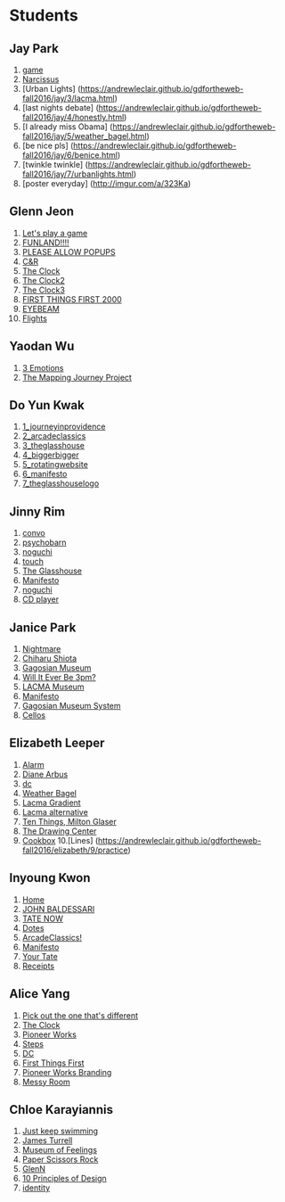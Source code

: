# Students

## Jay Park

1. [game](https://andrewleclair.github.io/gdfortheweb-fall2016/jay/1/link.html)
2. [Narcissus](https://andrewleclair.github.io/gdfortheweb-fall2016/jay/2/invite.html)
3. [Urban Lights] (https://andrewleclair.github.io/gdfortheweb-fall2016/jay/3/lacma.html)
4. [last nights debate] (https://andrewleclair.github.io/gdfortheweb-fall2016/jay/4/honestly.html)
5. [I already miss Obama] (https://andrewleclair.github.io/gdfortheweb-fall2016/jay/5/weather_bagel.html)
6. [be nice pls] (https://andrewleclair.github.io/gdfortheweb-fall2016/jay/6/benice.html)
7. [twinkle twinkle] (https://andrewleclair.github.io/gdfortheweb-fall2016/jay/7/urbanlights.html)
8. [poster everyday] (http://imgur.com/a/323Ka)

## Glenn Jeon

1. [Let's play a game](https://andrewleclair.github.io/gdfortheweb-fall2016/glenn/1)
2. [FUNLAND!!!!](https://andrewleclair.github.io/gdfortheweb-fall2016/glenn/2)
3. [PLEASE ALLOW POPUPS](https://andrewleclair.github.io/gdfortheweb-fall2016/glenn/3/)
4. [C&R](https://andrewleclair.github.io/gdfortheweb-fall2016/glenn/4)
5. [The Clock](https://andrewleclair.github.io/gdfortheweb-fall2016/glenn/5/clock)
5. [The Clock2](https://andrewleclair.github.io/gdfortheweb-fall2016/glenn/5/clock2)
5. [The Clock3](https://andrewleclair.github.io/gdfortheweb-fall2016/glenn/5/clock3)
6. [FIRST THINGS FIRST 2000](https://andrewleclair.github.io/gdfortheweb-fall2016/glenn/6)
7. [EYEBEAM](https://andrewleclair.github.io/gdfortheweb-fall2016/glenn/7)
8. [Flights](https://andrewleclair.github.io/gdfortheweb-fall2016/glenn/8)

## Yaodan Wu

1. [3 Emotions](https://andrewleclair.github.io/gdfortheweb-fall2016/yaodan/1/homepage.html)
2. [The Mapping Journey Project](https://andrewleclair.github.io/gdfortheweb-fall2016/yaodan/2/hw2)

## Do Yun Kwak

1. [1_journeyinprovidence](https://andrewleclair.github.io/gdfortheweb-fall2016/doyun/1/)
2. [2_arcadeclassics](https://andrewleclair.github.io/gdfortheweb-fall2016/doyun/2/)
3. [3_theglasshouse](https://andrewleclair.github.io/gdfortheweb-fall2016/doyun/3/)
4. [4_biggerbigger](https://andrewleclair.github.io/gdfortheweb-fall2016/doyun/4/)
5. [5_rotatingwebsite](https://andrewleclair.github.io/gdfortheweb-fall2016/doyun/5/)
6. [6_manifesto](https://andrewleclair.github.io/gdfortheweb-fall2016/doyun/6/)
7. [7_theglasshouselogo](https://andrewleclair.github.io/gdfortheweb-fall2016/doyun/7/)


## Jinny Rim

1. [convo](https://andrewleclair.github.io/gdfortheweb-fall2016/jinny/1/title)
2. [psychobarn](https://andrewleclair.github.io/gdfortheweb-fall2016/jinny/2/index)
3. [noguchi](https://andrewleclair.github.io/gdfortheweb-fall2016/jinny/3/index)
4. [touch](https://andrewleclair.github.io/gdfortheweb-fall2016/jinny/4/sketch/index)
5. [The Glasshouse](https://andrewleclair.github.io/gdfortheweb-fall2016/jinny/5/index)
6. [Manifesto](https://andrewleclair.github.io/gdfortheweb-fall2016/jinny/6/index)
7. [noguchi](https://andrewleclair.github.io/gdfortheweb-fall2016/jinny/7/index)
8. [CD player](https://andrewleclair.github.io/gdfortheweb-fall2016/jinny/8/index)

## Janice Park

1. [Nightmare](https://andrewleclair.github.io/gdfortheweb-fall2016/janice/1/)
2. [Chiharu Shiota](https://andrewleclair.github.io/gdfortheweb-fall2016/janice/2/)
3. [Gagosian Museum](https://andrewleclair.github.io/gdfortheweb-fall2016/janice/3/)
4. [Will It Ever Be 3pm?](https://andrewleclair.github.io/gdfortheweb-fall2016/janice/4/)
5. [LACMA Museum](https://andrewleclair.github.io/gdfortheweb-fall2016/janice/5/)
6. [Manifesto](https://andrewleclair.github.io/gdfortheweb-fall2016/janice/6/)
7. [Gagosian Museum System](https://andrewleclair.github.io/gdfortheweb-fall2016/janice/7/)
8. [Cellos](https://andrewleclair.github.io/gdfortheweb-fall2016/janice/8/)


## Elizabeth Leeper

1. [Alarm](https://andrewleclair.github.io/gdfortheweb-fall2016/elizabeth/1/Alarm)
2. [Diane Arbus](https://andrewleclair.github.io/gdfortheweb-fall2016/elizabeth/2/)
3. [dc](https://andrewleclair.github.io/gdfortheweb-fall2016/elizabeth/3)
4. [Weather Bagel](https://andrewleclair.github.io/gdfortheweb-fall2016/elizabeth/4/weather_bagel)
5. [Lacma Gradient](https://andrewleclair.github.io/gdfortheweb-fall2016/elizabeth/5/index)
6. [Lacma alternative](https://andrewleclair.github.io/gdfortheweb-fall2016/elizabeth/5.5/lacma_simple)
7. [Ten Things, Milton Glaser](https://andrewleclair.github.io/gdfortheweb-fall2016/elizabeth/6/manifesto)
8. [The Drawing Center](https://andrewleclair.github.io/gdfortheweb-fall2016/elizabeth/7/test)
9. [Cookbox](https://andrewleclair.github.io/gdfortheweb-fall2016/elizabeth/8/cookbox)
10.[Lines] (https://andrewleclair.github.io/gdfortheweb-fall2016/elizabeth/9/practice)

## Inyoung Kwon

1. [Home](https://andrewleclair.github.io/gdfortheweb-fall2016/inyoung/1/)
2. [JOHN BALDESSARI](https://andrewleclair.github.io/gdfortheweb-fall2016/inyoung/2/)
3. [TATE NOW](https://andrewleclair.github.io/gdfortheweb-fall2016/inyoung/3/)
4. [Dotes](https://andrewleclair.github.io/gdfortheweb-fall2016/inyoung/4/)
5. [ArcadeClassics!](https://andrewleclair.github.io/gdfortheweb-fall2016/inyoung/5/)
6. [Manifesto](https://andrewleclair.github.io/gdfortheweb-fall2016/inyoung/6/)
7. [Your Tate](https://andrewleclair.github.io/gdfortheweb-fall2016/inyoung/7/)
7. [Receipts](https://andrewleclair.github.io/gdfortheweb-fall2016/inyoung/8/)


## Alice Yang

1. [Pick out the one that's different](https://andrewleclair.github.io/gdfortheweb-fall2016/alice/1/)
2. [The Clock](https://andrewleclair.github.io/gdfortheweb-fall2016/alice/2/)
3. [Pioneer Works](https://andrewleclair.github.io/gdfortheweb-fall2016/alice/3/now_upcoming.html)
4. [Steps](https://andrewleclair.github.io/gdfortheweb-fall2016/alice/4/)
5. [DC](https://andrewleclair.github.io/gdfortheweb-fall2016/alice/5/index.html)
6. [First Things First](https://andrewleclair.github.io/gdfortheweb-fall2016/alice/6/index.html)
7. [Pioneer Works Branding](https://andrewleclair.github.io/gdfortheweb-fall2016/alice/7/index.html)
8. [Messy Room](https://andrewleclair.github.io/gdfortheweb-fall2016/alice/8/index.html)

## Chloe Karayiannis

1. [Just keep swimming](https://andrewleclair.github.io/gdfortheweb-fall2016/chloe/1)
2. [James Turrell](https://andrewleclair.github.io/gdfortheweb-fall2016/chloe/2)
5. [Museum of Feelings](https://andrewleclair.github.io/gdfortheweb-fall2016/chloe/5)
3. [Paper Scissors Rock](https://andrewleclair.github.io/gdfortheweb-fall2016/chloe/4)
6. [GlenN](https://andrewleclair.github.io/gdfortheweb-fall2016/chloe/6)
7. [10 Principles of Design](https://andrewleclair.github.io/gdfortheweb-fall2016/chloe/7)
9. [identity](https://andrewleclair.github.io/gdfortheweb-fall2016/chloe/9)
